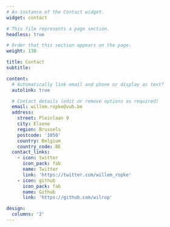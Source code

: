```yaml
---
# An instance of the Contact widget.
widget: contact

# This file represents a page section.
headless: true

# Order that this section appears on the page.
weight: 130

title: Contact
subtitle:

content:
  # Automatically link email and phone or display as text?
  autolink: true

  # Contact details (edit or remove options as required)
  email: willem.ropke@vub.be
  address:
    street: Pleinlaan 9
    city: Elsene
    region: Brussels
    postcode: '1050'
    country: Belgium
    country_code: BE
  contact_links:
    - icon: twitter
      icon_pack: fab
      name: Twitter
      link: 'https://twitter.com/willem_ropke'
    - icon: github
      icon_pack: fab
      name: Github
      link: 'https://github.com/wilrop'

design:
  columns: '2'
---
```

